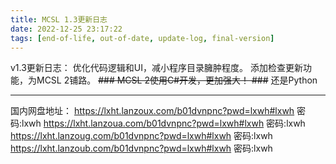 ```yaml
---
title: MCSL 1.3更新日志
date: 2022-12-25 23:17:22
tags: [end-of-life, out-of-date, update-log, final-version]
---
```

v1.3更新日志：
优化代码逻辑和UI，减小程序目录臃肿程度。
添加检查更新功能，为MCSL 2铺路。
~~### MCSL 2使用C#开发，更加强大！ ###~~ 还是Python
___
国内网盘地址：
https://lxht.lanzoux.com/b01dvnpnc?pwd=lxwh#lxwh 密码:lxwh
https://lxht.lanzoua.com/b01dvnpnc?pwd=lxwh#lxwh 密码:lxwh
https://lxht.lanzoug.com/b01dvnpnc?pwd=lxwh#lxwh 密码:lxwh
https://lxht.lanzoub.com/b01dvnpnc?pwd=lxwh#lxwh 密码:lxwh
